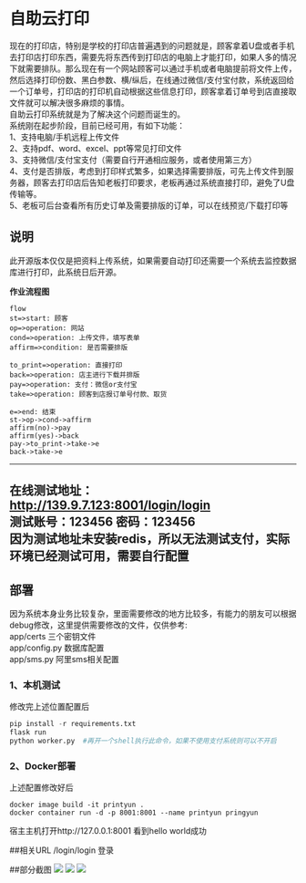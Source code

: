# 自助云打印
  现在的打印店，特别是学校的打印店普遍遇到的问题就是，顾客拿着U盘或者手机去打印店打印东西，需要先将东西传到打印店的电脑上才能打印，如果人多的情况下就需要排队。那么现在有一个网站顾客可以通过手机或者电脑提前将文件上传，然后选择打印份数、黑白参数、横/纵后，在线通过微信/支付宝付款，系统返回给一个订单号，打印店的打印机自动根据这些信息打印，顾客拿着订单号到店直接取文件就可以解决很多麻烦的事情。  
  自助云打印系统就是为了解决这个问题而诞生的。  
  系统刚在起步阶段，目前已经可用，有如下功能：  
  1、支持电脑/手机远程上传文件  
  2、支持pdf、word、excel、ppt等常见打印文件  
  3、支持微信/支付宝支付（需要自行开通相应服务，或者使用第三方）  
  4、支付是否排版，考虑到打印样式繁多，如果选择需要排版，可先上传文件到服务器，顾客去打印店后告知老板打印要求，老板再通过系统直接打印，避免了U盘传输等。  
  5、老板可后台查看所有历史订单及需要排版的订单，可以在线预览/下载打印等  
## 说明
此开源版本仅仅是把资料上传系统，如果需要自动打印还需要一个系统去监控数据库进行打印，此系统日后开源。  

  **作业流程图**

```flow
flow
st=>start: 顾客
op=>operation: 网站
cond=>operation: 上传文件，填写表单
affirm=>condition: 是否需要排版

to_print=>operation: 直接打印
back=>operation: 店主进行下载并排版
pay=>operation: 支付：微信or支付宝
take=>operation: 顾客到店报订单号付款、取货

e=>end: 结束
st->op->cond->affirm
affirm(no)->pay
affirm(yes)->back
pay->to_print->take->e
back->take->e
``` 
  ---
  在线测试地址：  
  http://139.9.7.123:8001/login/login   
  测试账号：123456  密码：123456  
  因为测试地址未安装redis，所以无法测试支付，实际环境已经测试可用，需要自行配置
  ---

## 部署
因为系统本身业务比较复杂，里面需要修改的地方比较多，有能力的朋友可以根据debug修改，这里提供需要修改的文件，仅供参考:  
app/certs 三个密钥文件  
app/config.py 数据库配置  
app/sms.py 阿里sms相关配置  

### 1、本机测试  
修改完上述位置配置后  
```python
pip install -r requirements.txt
flask run 
python worker.py  #再开一个shell执行此命令，如果不使用支付系统则可以不开启
```  
### 2、Docker部署  
上述配置修改好后  
```
docker image build -it printyun .
docker container run -d -p 8001:8001 --name printyun pringyun
```
宿主主机打开http://127.0.0.1:8001 看到hello world成功  

##相关URL
/login/login 登录  

##部分截图
![](http://pic.printyun.cn/2.png)
![](http://pic.printyun.cn/1.png)
![](http://pic.printyun.cn/3.png)










